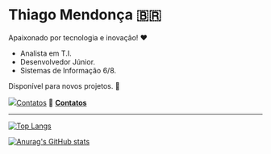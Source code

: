 # Thiago Mendonça 🇧🇷

Apaixonado por tecnologia e inovação! ❤

- Analista em T.I.
- Desenvolvedor Júnior.
- Sistemas de Informação 6/8.

Disponível para novos projetos. 🖖

[![](https://github-readme-stats.vercel.app/api/top-langs/?username=thiagodebugs&layout=compact)Contatos](thiagodebugs.github.io/link-bio)
🔗 **[Contatos](thiagodebugs.github.io/link-bio)**

---

[![Top Langs](https://github-readme-stats.vercel.app/api/top-langs/?username=thiagodebugs&layout=compact)](https://github.com/anuraghazra/github-readme-stats)

[![Anurag's GitHub stats](https://github-readme-stats.vercel.app/api?username=thiagodebugs&count_private=true&show_icons=true&custom_title=Thiago+Mendonca)](https://github.com/anuraghazra/github-readme-stats)

